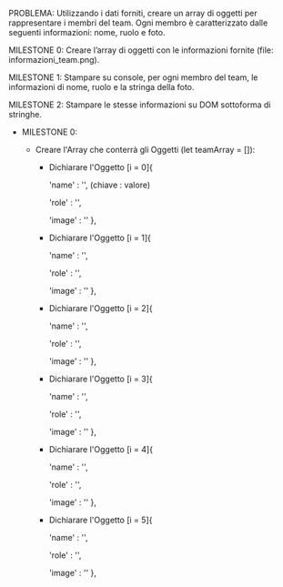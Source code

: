 PROBLEMA: 
Utilizzando i dati forniti, creare un array di oggetti per rappresentare i membri del team. Ogni membro è caratterizzato dalle seguenti informazioni: nome, ruolo e foto.

MILESTONE 0: Creare l’array di oggetti con le informazioni fornite (file: informazioni_team.png).

MILESTONE 1: Stampare su console, per ogni membro del team, le informazioni di nome, ruolo e la stringa della foto.

MILESTONE 2: Stampare le stesse informazioni su DOM sottoforma di stringhe.


- MILESTONE 0:

    - Creare l'Array che conterrà gli Oggetti (let teamArray = []):

        - Dichiarare l'Oggetto [i = 0]{
            
            'name' : '', (chiave : valore)

            'role' : '',

            'image' : ''
        },

        - Dichiarare l'Oggetto [i = 1]{
            
            'name' : '',

            'role' : '',

            'image' : ''
        },

        - Dichiarare l'Oggetto [i = 2]{
            
            'name' : '',

            'role' : '',

            'image' : ''
        },
        
        - Dichiarare l'Oggetto [i = 3]{
            
            'name' : '',

            'role' : '',

            'image' : ''
        },

        - Dichiarare l'Oggetto [i = 4]{
            
            'name' : '',

            'role' : '',

            'image' : ''
        },

        - Dichiarare l'Oggetto [i = 5]{
            
            'name' : '',

            'role' : '',

            'image' : ''
        },
